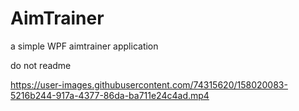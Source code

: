 # AimTrainer
a simple WPF aimtrainer application

do not readme




https://user-images.githubusercontent.com/74315620/158020083-5216b244-917a-4377-86da-ba711e24c4ad.mp4

